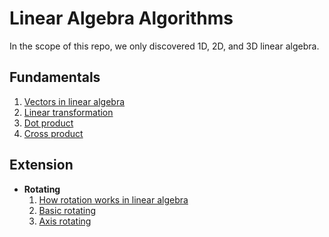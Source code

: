 # Linear Algebra Algorithms
In the scope of this repo, we only discovered 1D, 2D, and 3D linear algebra.
## Fundamentals
  1. [Vectors in linear algebra](./vetor-in-lna/README.md) <br/>
  2. [Linear transformation](./linear-transformation/README.md) <br/>
  3. [Dot product]() <br/>
  4. [Cross product]() <br/>

## Extension
- **Rotating**
  1. [How rotation works in linear algebra]()
  3. [Basic rotating]()
  4. [Axis rotating]()
